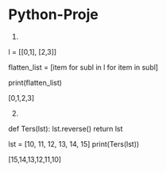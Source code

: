# Python-Proje
1)
l = [[0,1], [2,3]]

flatten_list = [item for subl in l for item in subl]

   print(flatten_list)
   
   [0,1,2,3]

2)

def Ters(lst): 
    lst.reverse() 
    return lst 
      
lst = [10, 11, 12, 13, 14, 15] 
print(Ters(lst))
 
 [15,14,13,12,11,10]
